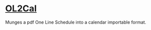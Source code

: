 [OL2Cal](https://github.com/ScottKirvan/OL2Cal)
========

Munges a pdf One Line Schedule into a calendar importable format.

